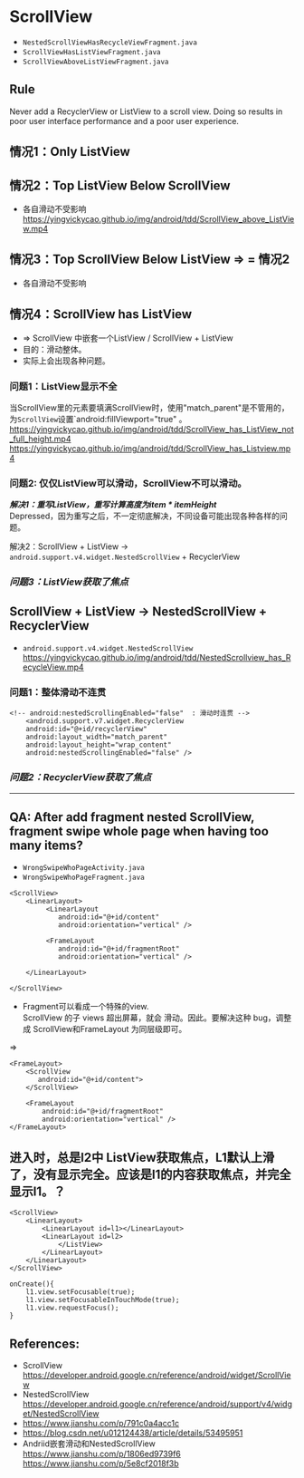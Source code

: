 # ScrollView
- `NestedScrollViewHasRecycleViewFragment.java` 
- `ScrollViewHasListViewFragment.java` 
- `ScrollViewAboveListViewFragment.java`

## Rule 
Never add a RecyclerView or ListView to a scroll view. Doing so results in poor user interface performance and a poor user experience.  

## 情况1：Only ListView

## 情况2：Top ListView Below ScrollView  
- 各自滑动不受影响  
https://yingvickycao.github.io/img/android/tdd/ScrollView_above_ListView.mp4

## 情况3：Top ScrollView Below ListView => = 情况2
- 各自滑动不受影响  

## 情况4：ScrollView has ListView    
- => ScrollView 中嵌套一个ListView / ScrollView + ListView  
- 目的：滑动整体。  
- 实际上会出现各种问题。  

### 问题1：ListView显示不全    
当ScrollView里的元素要填满ScrollView时，使用"match_parent"是不管用的，为`ScrollView`设置`android:fillViewport="true" 。  
https://yingvickycao.github.io/img/android/tdd/ScrollView_has_ListView_not_full_height.mp4
https://yingvickycao.github.io/img/android/tdd/ScrollView_has_Listview.mp4

### 问题2: 仅仅ListView可以滑动，ScrollView不可以滑动。 
***解决1：重写ListView，重写计算高度为item * itemHeight***    
Depressed，因为重写之后，不一定彻底解决，不同设备可能出现各种各样的问题。

解决2：ScrollView + ListView -> `android.support.v4.widget.NestedScrollView`  + RecyclerView

### ***问题3：ListView获取了焦点***  


## ScrollView + ListView -> NestedScrollView + RecyclerView
- `android.support.v4.widget.NestedScrollView`   
https://yingvickycao.github.io/img/android/tdd/NestedScrollview_has_RecycleView.mp4

### 问题1：整体滑动不连贯 

```
<!-- android:nestedScrollingEnabled="false"  : 滑动时连贯 -->
    <android.support.v7.widget.RecyclerView
    android:id="@+id/recyclerView"
    android:layout_width="match_parent"
    android:layout_height="wrap_content"
    android:nestedScrollingEnabled="false" />
``` 

### ***问题2：RecyclerView获取了焦点***  

---
## QA: After add fragment nested ScrollView, fragment swipe whole page when having too many items?

- `WrongSwipeWhoPageActivity.java`
- `WrongSwipeWhoPageFragment.java`

```
<ScrollView>
    <LinearLayout>
         <LinearLayout
            android:id="@+id/content"
            android:orientation="vertical" />
            
         <FrameLayout
            android:id="@+id/fragmentRoot"
            android:orientation="vertical" />
            
    </LinearLayout>
    
</ScrollView>
```

- Fragment可以看成一个特殊的view.     
ScrollView 的子 views 超出屏幕，就会 滑动。因此。要解决这种 bug，调整成 ScrollView和FrameLayout 为同层级即可。


=>

```
<FrameLayout>
    <ScrollView
       android:id="@+id/content">
    </ScrollView>

    <FrameLayout
        android:id="@+id/fragmentRoot"
        android:orientation="vertical" />
</FrameLayout>
```

## 进入时，总是l2中 ListView获取焦点，L1默认上滑了，没有显示完全。应该是l1的内容获取焦点，并完全显示l1。？  
```
<ScrollView>
    <LinearLayout>
        <LinearLayout id=l1></LinearLayout>
        <LinearLayout id=l2>
            </ListView>
        </LinearLayout>
    </LinearLayout>
</ScrollView>
```

```
onCreate(){
    l1.view.setFocusable(true);
    l1.view.setFocusableInTouchMode(true);
    l1.view.requestFocus();
}
```

## References:
- ScrollView https://developer.android.google.cn/reference/android/widget/ScrollView
- NestedScrollView https://developer.android.google.cn/reference/android/support/v4/widget/NestedScrollView
- https://www.jianshu.com/p/791c0a4acc1c
- https://blog.csdn.net/u012124438/article/details/53495951
- Andriid嵌套滑动和NestedScrollView   
https://www.jianshu.com/p/1806ed9739f6   
https://www.jianshu.com/p/5e8cf2018f3b

